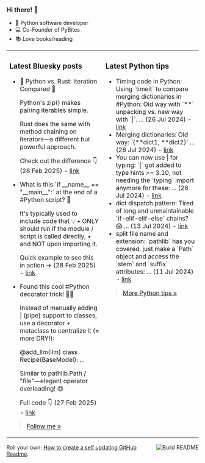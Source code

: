 ### Hi there! 👋

- 🐍 Python software developer
- 💻 Co-Founder of PyBites
- 📚 Love books/reading

<table><tr><td valign="top" width="50%">

### Latest Bluesky posts

<ul>

  <li>
    🐍 Python vs. Rust: Iteration Compared 🦀

Python's zip() makes pairing iterables simple. 

Rust does the same with method chaining on iterators—a different but powerful approach.

Check out the difference 👇 (28 Feb 2025) - <a href="https://bsky.app/profile/bbelderbos.bsky.social/post/3ljaabe6l7k2p" target="_blank">link</a>
  </li>

  <li>
    What is this `if __name__ == "__main__":` at the end of a #Python script? 🐍

It's typically used to include code that 💡
• ONLY should run if the module / script is called directly,
• and NOT upon importing it.   

Quick example to see this in action -> (28 Feb 2025) - <a href="https://bsky.app/profile/bbelderbos.bsky.social/post/3lj7zlh5ui224" target="_blank">link</a>
  </li>

  <li>
    Found this cool #Python decorator trick! 🐍🚀

Instead of manually adding | (pipe) support to classes, use a decorator + metaclass to centralize it (= more DRY!):

@add_llm(llm)
class Recipe(BaseModel): ...

Similar to pathlib.Path / "file"—elegant operator overloading! 😍

Full code 👇 (27 Feb 2025) - <a href="https://bsky.app/profile/bbelderbos.bsky.social/post/3lj5zfyv4622v" target="_blank">link</a>
  </li>

</ul>

> <a href="https://bsky.app/profile/bbelderbos.bsky.social" target="_blank">Follow me &raquo;</a>


</td><td valign="top" width="50%">

### Latest Python tips

<ul>

  <li>
    Timing code in Python: Using `timeit` to compare merging dictionaries in #Python: Old way with `**` unpacking vs. new way with `|`. ... (26 Jul 2024) - <a href="https://github.com/bbelderbos/bobcodesit/blob/main/notes/20240726111622.md" target="_blank">link</a>
  </li>

  <li>
    Merging dictionaries: Old way: `{**dict1, **dict2}` ... (26 Jul 2024) - <a href="https://github.com/bbelderbos/bobcodesit/blob/main/notes/20240726111507.md" target="_blank">link</a>
  </li>

  <li>
    You can now use | for typing: `|` got added to type hints >= 3.10, not needing the `typing` import anymore for these: ... (26 Jul 2024) - <a href="https://github.com/bbelderbos/bobcodesit/blob/main/notes/20240726111223.md" target="_blank">link</a>
  </li>

  <li>
    dict dispatch pattern: Tired of long and unmaintainable `if-elif-elif-else` chains? 😱 ... (13 Jul 2024) - <a href="https://github.com/bbelderbos/bobcodesit/blob/main/notes/20240713105037.md" target="_blank">link</a>
  </li>

  <li>
    split file name and extension: `pathlib` has you covered, just make a `Path` object and access the `stem` and `suffix` attributes: ... (11 Jul 2024) - <a href="https://github.com/bbelderbos/bobcodesit/blob/main/notes/20240711112258.md" target="_blank">link</a>
  </li>

</ul>

> <a href="https://github.com/bbelderbos/bobcodesit" target="_blank">More Python tips &raquo;</a>

</td>
</tr></table>

<a href="https://github.com/bbelderbos/bbelderbos/actions" target="_blank"><img src="https://github.com/bbelderbos/bbelderbos/workflows/Daily%20Update/badge.svg" align="right" alt="Build README"></a>Roll your own: <a href="https://pybit.es/articles/how-to-create-a-self-updating-github-readme/" target="_blank">How to create a self updating GitHub Readme</a>.